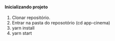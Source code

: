 #### Inicializando projeto
1) Clonar repositório.
2) Entrar na pasta do reposotório (cd app-cinema)
3) yarn install
4) yarn start
